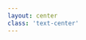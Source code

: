```yaml
---
layout: center
class: 'text-center'
---
```


<ChapterCard 
  chapterNumber="Chapter 5" 
  title="The Modular Monolith"
  subtitle="Feature-based organization"
/>